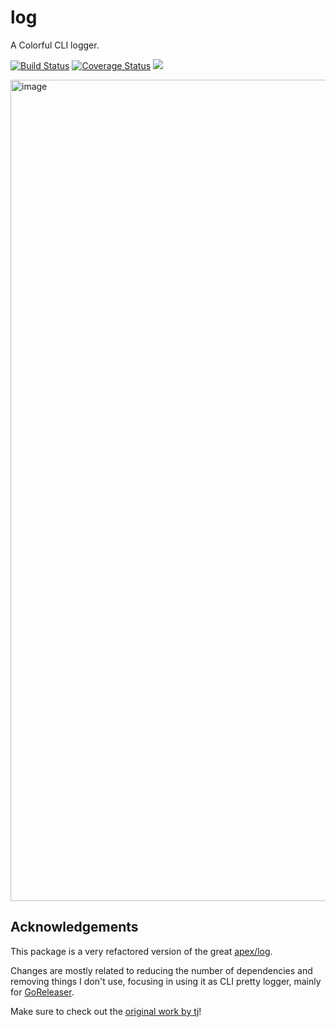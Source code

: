 # log

A Colorful CLI logger.

[![Build Status](https://img.shields.io/github/workflow/status/caarlos0/log/build?style=for-the-badge)](https://github.com/caarlos0/log/actions?workflow=build)
[![Coverage Status](https://img.shields.io/codecov/c/gh/caarlos0/log.svg?logo=codecov&style=for-the-badge)](https://codecov.io/gh/caarlos0/log)
[![](http://img.shields.io/badge/godoc-reference-5272B4.svg?style=for-the-badge)](https://pkg.go.dev/github.com/caarlos0/log)

<img width="1314" alt="image" src="https://user-images.githubusercontent.com/245435/172516760-9f729aed-5111-4cf0-a88f-fe8445850d48.png">

## Acknowledgements

This package is a very refactored version of the great [apex/log][1].

Changes are mostly related to reducing the number of dependencies and removing things I don't use,
focusing in using it as CLI pretty logger, mainly for [GoReleaser][2].

Make sure to check out the [original work by tj][1]!

[1]: https://github.com/apex/log
[2]: https://goreleaser.com
